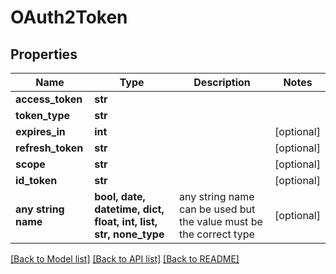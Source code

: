 # OAuth2Token


## Properties
Name | Type | Description | Notes
------------ | ------------- | ------------- | -------------
**access_token** | **str** |  | 
**token_type** | **str** |  | 
**expires_in** | **int** |  | [optional] 
**refresh_token** | **str** |  | [optional] 
**scope** | **str** |  | [optional] 
**id_token** | **str** |  | [optional] 
**any string name** | **bool, date, datetime, dict, float, int, list, str, none_type** | any string name can be used but the value must be the correct type | [optional]

[[Back to Model list]](../README.md#documentation-for-models) [[Back to API list]](../README.md#documentation-for-api-endpoints) [[Back to README]](../README.md)


